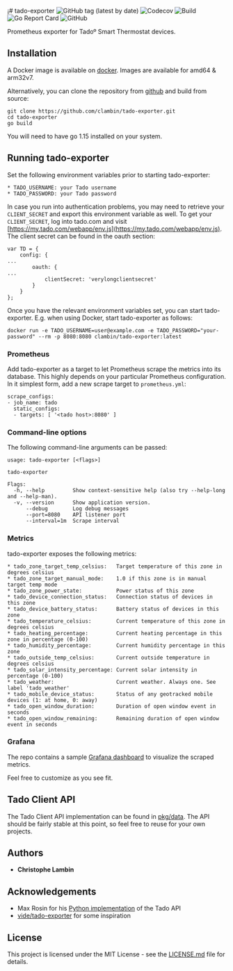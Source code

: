 ¡# tado-exporter
![GitHub tag (latest by date)](https://img.shields.io/github/v/tag/clambin/tado-exporter?color=green&label=Release&style=plastic)
![Codecov](https://img.shields.io/codecov/c/gh/clambin/tado-exporter?style=plastic)
![Build](https://github.com/clambin/tado-exporter/workflows/Build/badge.svg)
![Go Report Card](https://goreportcard.com/badge/github.com/clambin/tado-exporter)
![GitHub](https://img.shields.io/github/license/clambin/tado-exporter?style=plastic)

Prometheus exporter for Tadoº Smart Thermostat devices.

## Installation

A Docker image is available on [docker](https://hub.docker.com/clambin/tado-exporter).  Images are available for amd64 & arm32v7.

Alternatively, you can clone the repository from [github](https://github.com/r/clambin/tado-exporter) and build from source:

```
git clone https://github.com/clambin/tado-exporter.git
cd tado-exporter
go build
```

You will need to have go 1.15 installed on your system.

## Running tado-exporter

Set the following environment variables prior to starting tado-exporter:

```
* TADO_USERNAME: your Tado username
* TADO_PASSWORD: your Tado password
```

In case you run into authentication problems, you may need to retrieve your `CLIENT_SECRET` and export this environment variable as well.
To get your `CLIENT_SECRET`, log into tado.com and visit [https://my.tado.com/webapp/env.js](https://my.tado.com/webapp/env.js).
The client secret can be found in the oauth section:

```
var TD = {
	config: {
...
		oauth: {
...
			clientSecret: 'verylongclientsecret'
		}
	}
};
```

Once you have the relevant environment variables set, you can start tado-exporter. E.g. when using Docker, start tado-exporter as follows:

```
docker run -e TADO_USERNAME=user@example.com -e TADO_PASSWORD="your-password" --rm -p 8080:8080 clambin/tado-exporter:latest
```

### Prometheus

Add tado-exporter as a target to let Prometheus scrape the metrics into its database. 
This highly depends on your particular Prometheus configuration. In it simplest form, add a new scrape target to `prometheus.yml`:

```
scrape_configs:
- job_name: tado
  static_configs:
  - targets: [ '<tado host>:8080' ]
```

### Command-line options

The following command-line arguments can be passed:

```
usage: tado-exporter [<flags>]

tado-exporter

Flags:
  -h, --help         Show context-sensitive help (also try --help-long and --help-man).
  -v, --version      Show application version.
      --debug        Log debug messages
      --port=8080    API listener port
      --interval=1m  Scrape interval

```

### Metrics

tado-exporter exposes the following metrics:

```
* tado_zone_target_temp_celsius:   Target temperature of this zone in degrees celsius
* tado_zone_target_manual_mode:    1.0 if this zone is in manual target temp mode
* tado_zone_power_state:           Power status of this zone
* tado_device_connection_status:   Connection status of devices in this zone
* tado_device_battery_status:      Battery status of devices in this zone
* tado_temperature_celsius:        Current temperature of this zone in degrees celsius
* tado_heating_percentage:         Current heating percentage in this zone in percentage (0-100)
* tado_humidity_percentage:        Current humidity percentage in this zone
* tado_outside_temp_celsius:       Current outside temperature in degrees celsius
* tado_solar_intensity_percentage: Current solar intensity in percentage (0-100)
* tado_weather:                    Current weather. Always one. See label 'tado_weather'
* tado_mobile_device_status:       Status of any geotracked mobile devices (1: at home, 0: away)
* tado_open_window_duration:       Duration of open window event in seconds
* tado_open_window_remaining:      Remaining duration of open window event in seconds
```

### Grafana

The repo contains a sample [Grafana dashboard](assets/grafana/dashboards) to visualize the scraped metrics.

Feel free to customize as you see fit.

## Tado Client API

The Tado Client API implementation can be found in [pkg/data](pkg/tado). The API should be fairly stable at this point, 
so feel free to reuse for your own projects.

## Authors

* **Christophe Lambin**

## Acknowledgements

* Max Rosin for his [Python implementation](https://github.com/ekeih/libtado) of the Tado API
* [vide/tado-exporter](https://github.com/vide/tado-exporter) for some inspiration


## License

This project is licensed under the MIT License - see the [LICENSE.md](LICENSE.md) file for details.
